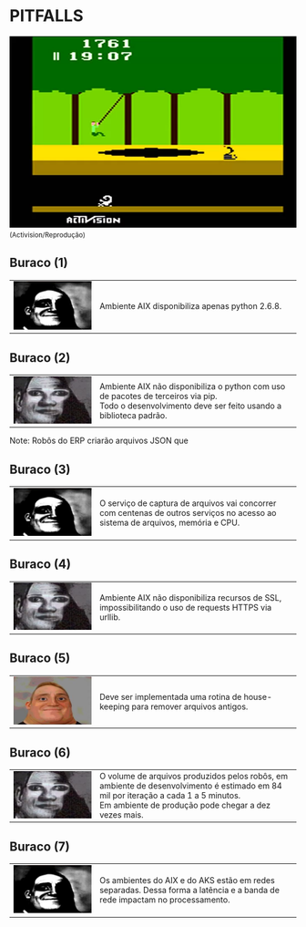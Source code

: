 # PITFALLS

<img src="images/pitfall-activision.webp"/><br/>
<small>(Activision/Reprodução)</small>


## Buraco (1)

<table>
<tr><td width="30%"><img src="images/mri-2.png" /></td>
<td>Ambiente AIX disponibiliza apenas python 2.6.8.</td></tr></table>


## Buraco (2)

<table>
<tr><td width="30%"><img src="images/mri-3.png" /></td>
<td>Ambiente AIX não disponibiliza o python com uso de pacotes de terceiros via pip.<br/>
Todo o desenvolvimento deve ser feito usando a biblioteca padrão.</td>
</td></tr></table>

Note: Robôs do ERP criarão arquivos JSON que


## Buraco (3)

<table>
<tr><td width="30%"><img src="images/mri-2.png" /></td>
<td>O serviço de captura de arquivos vai concorrer com centenas de outros serviços no acesso ao sistema de arquivos, memória e CPU.</td></tr></table>


## Buraco (4)

<table>
<tr><td width="30%"><img src="images/mri-3.png" /></td>
<td>Ambiente AIX não disponibiliza recursos de SSL, impossibilitando o uso de requests HTTPS via urllib.</td></tr></table>


## Buraco (5)

<table>
<tr><td width="30%"><img src="images/mri-1.png" /></td>
<td>Deve ser implementada uma rotina de house-keeping para remover arquivos antigos.</td></tr></table>


## Buraco (6)

<table>
<tr><td width="30%"><img src="images/mri-3.png" /></td>
<td>O volume de arquivos produzidos pelos robôs, em ambiente de desenvolvimento é estimado em 84 mil por iteração a cada 1 a 5 minutos.<br/>
Em ambiente de produção pode chegar a dez vezes mais.</td></tr></table>


## Buraco (7)

<table>
<tr><td width="30%"><img src="images/mri-2.png" /></td>
<td>Os ambientes do AIX e do AKS estão em redes separadas. Dessa forma a latência e a banda de rede impactam no processamento.</td></tr></table>